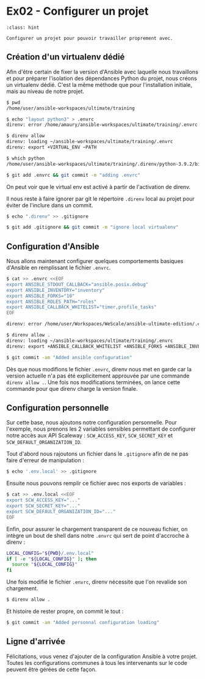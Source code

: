 # Ex02 - Configurer un projet

```{admonition} Objectif
:class: hint

Configurer un projet pour pouvoir travailler proprement avec.
```

## Création d'un virtualenv dédié

Afin d'être certain de fixer la version d'Ansible avec laquelle nous travaillons et pour préparer
l'isolation des dépendances Python du projet, nous créons un virtualenv dédié. C'est la même méthode que pour 
l'installation initiale, mais au niveau de notre projet.

```bash session
$ pwd
/home/user/ansible-workspaces/ultimate/training

$ echo "layout python3" > .envrc
direnv: error /home/amaury/ansible-workspaces/ultimate/training/.envrc is blocked. Run `direnv allow` to approve its content

$ direnv allow
direnv: loading ~/ansible-workspaces/ultimate/training/.envrc
direnv: export +VIRTUAL_ENV ~PATH

$ which python
/home/user/ansible-workspaces/ultimate/training/.direnv/python-3.9.2/bin/python

$ git add .envrc && git commit -m "adding .envrc"
```

On peut voir que le virtual env est activé à partir de l'activation de direnv.

Il nous reste à faire ignorer par git le répertoire `.direnv` local au projet pour éviter de l'inclure dans un commit.

```bash session
$ echo ".direnv" >> .gitignore

$ git add .gitignore && git commit -m "ignore local virtualenv"
```

## Configuration d'Ansible

Nous allons maintenant configurer quelques comportements basiques d'Ansible en remplissant le fichier `.envrc`.

```bash session
$ cat >> .envrc <<EOF
export ANSIBLE_STDOUT_CALLBACK="ansible.posix.debug"
export ANSIBLE_INVENTORY="inventory"
export ANSIBLE_FORKS="10"
export ANSIBLE_ROLES_PATH="roles"
export ANSIBLE_CALLBACK_WHITELIST="timer,profile_tasks"
EOF

direnv: error /home/user/Workspaces/WeScale/ansible-ultimate-edition/.envrc is blocked. Run `direnv allow` to approve its content

$ direnv allow .
direnv: loading ~/ansible-workspaces/ultimate/training/.envrc
direnv: export +ANSIBLE_CALLBACK_WHITELIST +ANSIBLE_FORKS +ANSIBLE_INVENTORY +ANSIBLE_ROLES_PATH +ANSIBLE_STDOUT_CALLBACK

$ git commit -am "Added ansible configuration"
```

Dès que nous modifions le fichier `.envrc`, direnv nous met en garde car la version actuelle n'a pas été explicitement  approuvée
par une commande `direnv allow .`. Une fois nos modifications terminées, on lance cette commande pour que direnv charge la
version finale.


## Configuration personnelle

Sur cette base, nous ajoutons notre configuration personnelle. Pour l'exemple, nous prenons les 2 variables sensibles permettant de configurer notre accès aux API Scaleway : `SCW_ACCESS_KEY`, `SCW_SECRET_KEY` et `SCW_DEFAULT_ORGANIZATION_ID`.

Tout d'abord nous rajoutons un fichier dans le `.gitignore` afin de ne pas faire d'erreur de manipulation :

```bash session
$ echo '.env.local' >> .gitignore
```

Ensuite nous pouvons remplir ce fichier avec nos exports de variables :


```bash session
$ cat >> .env.local <<EOF
export SCW_ACCESS_KEY="..."
export SCW_SECRET_KEY="..."
export SCW_DEFAULT_ORGANIZATION_ID="..."
EOF
```

Enfin, pour assurer le chargement transparent de ce nouveau fichier, on intègre un bout de shell dans notre 
`.envrc` qui sert de point d'accroche à direnv :

```bash
LOCAL_CONFIG="${PWD}/.env.local"
if [ -e "${LOCAL_CONFIG}" ]; then
  source "${LOCAL_CONFIG}"
fi
```

Une fois modifié le fichier `.envrc`, direnv nécessite que l'on revalide son chargement.


```bash session
$ direnv allow .
```

Et histoire de rester propre, on commit le tout :

```bash session
$ git commit -am "Added personnal configuration loading"
```

## Ligne d'arrivée

Félicitations, vous venez d'ajouter de la configuration Ansible à votre projet. Toutes les configurations communes à tous les
intervenants sur le code peuvent être gérées de cette façon.
